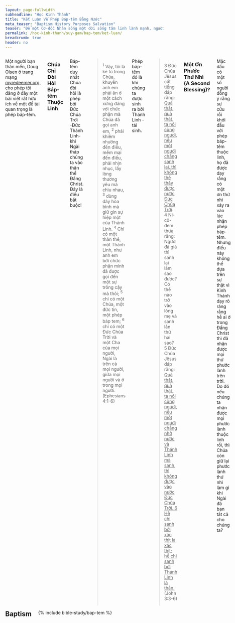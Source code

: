```yaml
---
layout: page-fullwidth
subheadline: "Học Kinh Thánh"
title: "Kết Luận Về Phép Báp-têm Bằng Nước"
meta_teaser: "Baptism History Purposes Salvation"
teaser: "Để một Cơ-đốc Nhân sống một đời sống tâm linh lành mạnh, người đó phải được vững nền trên những chân lý quan trọng của Thánh Kinh. Buồn thay, nhiều người trong chúng ta chỉ lập đi lập lại điều họ đã nghe được từ những người có nhiều ảnh hưởng trên họ năm này qua năm kia thay vì tự mình đọc lấy để biết lời Chúa cho chính mình -theo sát từ tiết hay văn mạch- rồi để Đức Thánh Linh hướng dẫn và bày tỏ ý nghĩa chân thực. Phép báp-têm phải được suy gẫm cẩn trọng và sâu nhiệm hơn những truyền thống và sự giảng dạy trong hội thánh."
permalink: /hoc-kinh-thanh/suy-gam/bap-tem/ket-luan/
breadcrumb: true
header: no
---
```

<!--more-->
<div class="row">
<div class="medium-8 columns" markdown="1">

<p class="blockquote">Một người bạn thân mến, Doug Olsen ở trang mạng <a href="http://myredeemer.org">myredeemer.org</a>, cho phép tôi đăng ở đây một bài viết rất hữu ích về một đề tài quan trọng là phép báp-têm.</p>

### Chúa Chỉ Đòi Hỏi Báp-têm Thuộc Linh

Báp-têm duy nhất Chúa đòi hỏi là phép bởi Đức Chúa Trời -Đức Thánh Linh- khi Ngài tháp chúng ta vào thân thể Đấng Christ. Đây là điều bắt buộc!

> <sup>1</sup> Vậy, tôi là kẻ tù trong Chúa, khuyên anh em phải ăn ở một cách xứng đáng với chức phận mà Chúa đã gọi anh em, <sup>2</sup> phải khiêm nhường đến điều, mềm mại đến điều, phải nhịn nhục, lấy lòng thương yêu mà chìu nhau, <sup>3</sup> dùng dây hòa bình mà giữ gìn sự hiệp một của Thánh Linh.  <sup>4</sup> Chỉ có một thân thể, một Thánh Linh, như anh em bởi chức phận mình đã được gọi đến một sự trông cậy mà thôi; <sup>5</sup> chỉ có một Chúa, một đức tin, một phép báp tem; <sup>6</sup> chỉ có một Ðức Chúa Trời và một Cha của mọi người, Ngài là trên cả mọi người, giữa mọi người và ở trong mọi người. (Ephesians 4:1-6)

Phép báp-têm đó là khi chúng ta được sinh ra bởi Thánh Linh -tái sinh.

> 3 Ðức Chúa Jêsus cất tiếng đáp rằng: <u>Quả thật, quả thật, ta nói cùng ngươi, nếu một người chẳng sanh lại, thì không thể thấy được nước Ðức Chúa Trời</u>. 4 Ni-cô-đem thưa rằng: Người đã già thì sanh lại làm sao được? Có thể nào trở vào lòng mẹ và sanh lần thứ hai sao? 5 Ðức Chúa Jêsus đáp rằng: <u>Quả thật, quả thật, ta nói cùng ngươi, nếu một người chẳng nhờ nước và Thánh Linh mà sanh, thì không được vào nước Ðức Chúa Trời. 6 Hễ chi sanh bởi xác thịt là xác thịt; hễ chi sanh bởi Thánh Linh là thần.</u> (John 3:3-6)

### Một Ơn Phước Thứ Nhì (A Second Blessing)?

Mặc dầu có một số người đồng ý rằng sự cứu rỗi khởi đầu với phép báp-têm thuộc linh, họ đã được dạy rằng có một ơn thứ nhì xảy ra vào lúc nhận phép báp-têm. Nhưng điều này không thể dựa trên sự thật vì Kinh Thánh dạy rõ ràng rằng hễ ai ở trong Đấng Christ thì đã nhận được mọi thứ phước lành trên trời. Do đó nếu chúng ta nhận được mọi phước lành thuộc linh rồi, thì Chúa còn giữ lại phước lành thứ nhì làm gì khi Ngài đã ban tất cả cho chúng ta?

> <sup>3</sup> Ngợi khen Ðức Chúa Trời, Cha Ðức Chúa Jêsus Christ chúng ta, <u>Ngài đã xuống phước cho chúng ta trong Ðấng Christ đủ mọi thứ phước thiêng liêng ở các nơi trên trời</u>, <sup>4</sup> trước khi sáng thế, Ngài đã chọn chúng ta trong Ðấng Christ, đặng làm nên thánh không chỗ trách được trước mặt Ðức Chúa Trời. (Ephesians 1:3-4)

### Phép Báp-têm Bằng Nước Còn Cần Thiết Cho Thời Nay Không?

Chắc chắn là có! Điều đó không có nghĩa là chúng ta bắt buộc phải có phép báp-têm -nhưng nó rất hữu ích để làm một cái mốc của thời gian mà một người có thể quay về, trong ý tưởng, nhớ lại, quả quyết tuyên bố rằng, "Đó là ngày tôi trở nên người Cơ-đốc Nhân; là ngày tôi được tái sinh. Đó chính là ngày tôi đã chết và chôn cùng Đấng Christ; và được sống lại cùng Chúa trong đời mới. Ngày tôi là một tạo vật được dựng nên mới."

Khi đối diện với kẻ thù nghịch trong thì yếu đuối hoặc đầy nghi vấn, lòng vững tin rằng: "Satan hãy lìa khỏi ta, vì ta là con Đức Chúa Trời; một người em của Đấng Christ; một kẻ đồng kế tự trong vương quốc Ngài! Và tôi nhớ ngày đó khi tôi dầm mình dưới nước!"

> <u><sup>12</sup> Anh em đã bởi phép báp-tem được chôn với Ngài, thì cũng được sống lại với Ngài bởi đức tin trong quyền phép Ðức Chúa Trời</u>, là Ðấng đã khiến Ngài từ kẻ chết sống lại. <sup>13</sup> Khi anh em đã chết bởi tội lỗi mình và sự <u>xác thịt mình không chịu cắt bì, thì Ðức Chúa Trời đã khiến anh em sống lại với Ðấng Christ, vì đã tha thứ hết mọi tội chúng ta</u>: <sup>14</sup> Ngài đã xóa tờ khế lập nghịch cùng chúng ta, các điều khoản trái với chúng ta nữa, cùng phá hủy tờ khế đó mà đóng đinh trên cây thập tự;
(Colossians 2:12-14)

{% include bible-study/bible-study-footer %}
</div><!-- /.medium-8.columns -->
<div class="bible-index medium-4 columns">
<h2 style="margin: 0px">Baptism</h2>
        {% include bible-study/bap-tem %}
</div><!-- /.medium-4.columns -->
</div><!-- /.row -->
